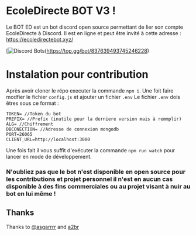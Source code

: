 # EcoleDirecte BOT V3 !

Le BOT ED est un bot discord open source permettant de lier son compte
EcoleDirecte à Discord. Il est en ligne et peut être invité à cette adresse :
https://ecoledirectebot.xyz/

[![Discord Bots](https://top.gg/api/widget/837639493745246228.svg)(https://top.gg/bot/837639493745246228)

# Instalation pour contribution

Après avoir cloner le répo executer la commande `npm i`. Une foit faire modfier
le fichier `config.js` et ajouter un fichier `.env` Le fichier `.env` dois êtres
sous ce format :

```
TOKEN= //Token du bot
PREFIX= //Prefix (inutile pour la derniere version mais à remmplir)
ALG= //Chiffrement
DBCONECTION= //Adresse de connexion mongodb
PORT=26065
CLIENT_URL=http://localhost:3000
```

Une fois fait il vous suffit d'exécuter la commande `npm run watch` pour lancer
en mode de développement.

### N'oubliez pas que le bot n'est disponible en open source pour les contributions et projet personnel il n'est en aucun cas disponible à des fins commerciales ou au projet visant à nuir au bot en lui même !

## Thanks

Thanks to [@asgarrrr](https://www.npmjs.com/package/@asgarrrr/ecoledirecteapi)
and [a2br](https://www.npmjs.com/package/ecoledirecte.js)
